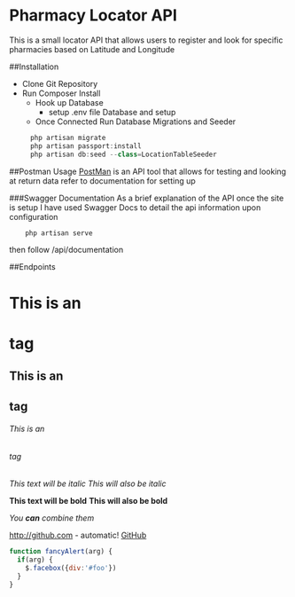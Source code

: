 # Pharmacy Locator API
This is a small  locator API that allows users to register and look for specific pharmacies based on Latitude and Longitude


##Installation

* Clone Git Repository
* Run Composer Install
  * Hook up Database
    * setup .env file Database and setup
  * Once Connected Run Database Migrations and Seeder
  ```javascript
    php artisan migrate
    php artisan passport:install
    php artisan db:seed --class=LocationTableSeeder
  ```

##Postman Usage
[PostMan](https://www.getpostman.com/) is an API tool that allows for testing and looking at return data refer to documentation for setting up

###Swagger Documentation
As a brief explanation of the API once the site is setup I have used Swagger Docs to detail the api information upon configuration

```javascript
    php artisan serve  
  ```

then follow /api/documentation

##Endpoints




# This is an <h1> tag
## This is an <h2> tag
###### This is an <h6> tag


*This text will be italic*
_This will also be italic_

**This text will be bold**
__This will also be bold__

_You **can** combine them_



http://github.com - automatic!
[GitHub](http://github.com)


```javascript
function fancyAlert(arg) {
  if(arg) {
    $.facebox({div:'#foo'})
  }
}
```